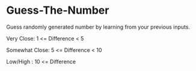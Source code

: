 # Guess-The-Number

Guess randomly generated number by learning from your previous inputs.

Very Close: 1 <= Difference < 5

Somewhat Close:  5 <= Difference < 10

Low/High  : 10 <= Difference

